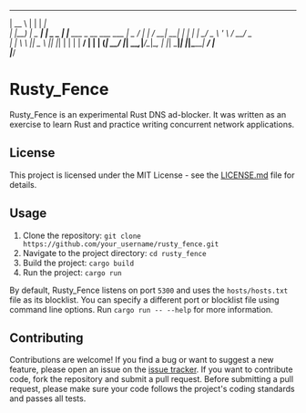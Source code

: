 

  _____           _           ______                  
 |  __ \         | |         |  ____|                 
 | |__) |   _ ___| |_ _   _  | |__ ___ _ __   ___ ___ 
 |  _  / | | / __| __| | | | |  __/ _ \ '_ \ / __/ _ \
 | | \ \ |_| \__ \ |_| |_| | | | |  __/ | | | (_|  __/
 |_|  \_\__,_|___/\__|\__, | |_|  \___|_| |_|\___\___|
                       __/ |                          
                      |___/                           


# Rusty_Fence

Rusty_Fence is an experimental Rust DNS ad-blocker. It was written as an exercise to learn Rust and practice writing concurrent network applications.

## License

This project is licensed under the MIT License - see the [LICENSE.md](LICENSE.md) file for details.

## Usage

1. Clone the repository: `git clone https://github.com/your_username/rusty_fence.git`
2. Navigate to the project directory: `cd rusty_fence`
3. Build the project: `cargo build`
4. Run the project: `cargo run`

By default, Rusty_Fence listens on port `5300` and uses the `hosts/hosts.txt` file as its blocklist. You can specify a different port or blocklist file using command line options. Run `cargo run -- --help` for more information.

## Contributing

Contributions are welcome! If you find a bug or want to suggest a new feature, please open an issue on the [issue tracker](https://github.com/your_username/rusty_fence/issues). If you want to contribute code, fork the repository and submit a pull request. Before submitting a pull request, please make sure your code follows the project's coding standards and passes all tests.